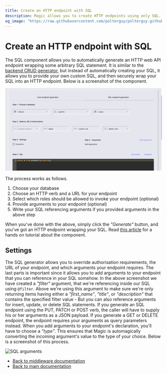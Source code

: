 ```yaml
---
title: Create an HTTP endpoint with SQL
description: Magic allows you to create HTTP endpoints using only SQL. You provide the SQL, and Magic automatically wires up everything else required to execute your SQL (securely) through HTTP.
og_image: "https://raw.githubusercontent.com/polterguy/polterguy.github.io/master/images/sql-web-api.jpg"
---
```


# Create an HTTP endpoint with SQL

The SQL component allows you to automatically generate an HTTP web API endpoint wrapping some arbitrary SQL statement.
It is similar to the [backend CRUD generator](/documentation/magic/components/crudifier/backend/), but instead of
automatically creating your SQL, it allows you to provide your own custom SQL, and then securely wrap your SQL into
an HTTP endpoint. Below is a screenshot of the component.

![SQL web API](https://raw.githubusercontent.com/polterguy/polterguy.github.io/master/images/sql-web-api.jpg)

The process works as follows.

1. Choose your database
2. Choose an HTTP verb and a URL for your endpoint
3. Select which roles should be allowed to invoke your endpoint (optional)
4. Provide arguments to your endpoint (optional)
5. Write your SQL referencing arguments if you provided arguments in the above step

When you've done with the above, simply click the _"Generate"_ button, and you've got an HTTP endpoint
wrapping your SQL. Read [this article](/tutorials/sql-web-api/) for a hands on tutorial about the component.

## Settings

The SQL generator allows you to override authorisation requirements, the URL of your endpoint, and which arguments
your endpoint requires. The last parts is important since it allows you to add arguments to your endpoint that
you can reference in your SQL somehow. In the above screenshot we have created a _"filter"_ argument, that we're
referencing inside our SQL using `@filter`. Above we're using this argument to make sure we're only returning
items having either a _"first\_name"_, _"title"_, or _"description"_ that contains the specified filter value - But you
can also reference arguments for insert, update, or delete SQL statements. If you generate an SQL endpoint using the
PUT, PATCH or POST verb, the caller will have to supply his or her arguments as a JSON payload. If you generate a GET or
DELETE endpoint, the endpoint requires your arguments as query parameters instead. When you add arguments to your
endpoint's declaration, you'll have to choose a _"type"_. This ensures that Magic is automagically converting
the incoming argument's value to the type of your choice. Below is a screenshot of this process.

![SQL arguments](https://raw.githubusercontent.com/polterguy/polterguy.github.io/master/images/sql-arguments.jpg)

* [Back to middleware documentation](/documentation/magic/)
* [Back to main documentation](/documentation/)
